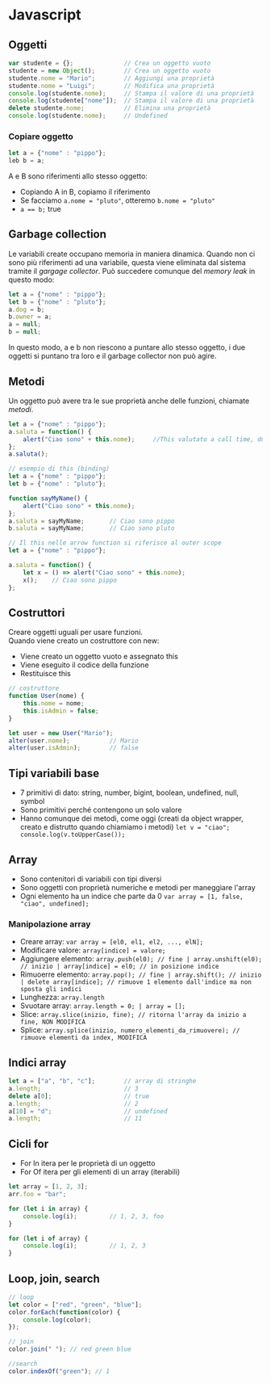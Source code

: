 # Javascript
## Oggetti
```js
var studente = {};              // Crea un oggetto vuoto
studente = new Object();        // Crea un oggetto vuoto
studente.nome = "Mario";        // Aggiungi una proprietà
studente.nome = "Luigi";        // Modifica una proprietà
console.log(studente.nome);     // Stampa il valore di una proprietà
console.log(studente["nome"]);  // Stampa il valore di una proprietà
delete studente.nome;           // Elimina una proprietà
console.log(studente.nome);     // Undefined
```
### Copiare oggetto
```js
let a = {"nome" : "pippo"};
leb b = a;
```
A e B sono riferimenti allo stesso oggetto:
- Copiando A in B, copiamo il riferimento
- Se facciamo `a.nome = "pluto"`, otteremo `b.nome = "pluto"`
- `a == b;` true

## Garbage collection
Le variabili create occupano memoria in maniera dinamica. Quando non ci sono più riferimenti ad una variabile, questa viene eliminata dal sistema tramite il <i>gargage collector</i>.
Può succedere comunque del <i>memory leak</i> in questo modo:
```js
let a = {"nome" : "pippo"};
let b = {"nome" : "pluto"};
a.dog = b;
b.owner = a;
a = null;
b = null;
```
In questo modo, a e b non riescono a puntare allo stesso oggetto, i due oggetti si puntano tra loro e il garbage collector non può agire.

## Metodi
Un oggetto può avere tra le sue proprietà anche delle funzioni, chiamate <i>metodi</i>.
```js
let a = {"nome" : "pippo"};
a.saluta = function() {
    alert("Ciao sono" + this.nome);     //This valutato a call time, durante l'esecuzione
};
a.saluta();
```

```js
// esempio di this (binding)
let a = {"nome" : "pippo"};
let b = {"nome" : "pluto"};

function sayMyName() {
    alert("Ciao sono" + this.nome);
};
a.saluta = sayMyName;       // Ciao sono pippo
b.saluta = sayMyName;       // Ciao sono pluto
```

```js
// Il this nelle arrow function si riferisce al outer scope
let a = {"nome" : "pippo"};

a.saluta = function() {
    let x = () => alert("Ciao sono" + this.nome);
    x();    // Ciao sono pippo
};
```

## Costruttori
Creare oggetti uguali per usare funzioni. <br> Quando viene creato un costruttore con new:
- Viene creato un oggetto vuoto e assegnato this
- Viene eseguito il codice della funzione
- Restituisce this

```js
// costruttore
function User(nome) {
    this.nome = nome;
    this.isAdmin = false;
}

let user = new User("Mario");
alter(user.nome);           // Mario
alter(user.isAdmin);        // false
```

## Tipi variabili base
- 7 primitivi di dato: string, number, bigint, boolean, undefined, null, symbol
- Sono primitivi perché contengono un solo valore
- Hanno comunque dei metodi, come oggi (creati da object wrapper, creato e distrutto quando chiamiamo i metodi)
`let v = "ciao"; console.log(v.toUpperCase());`

## Array
- Sono contenitori di variabili con tipi diversi
- Sono oggetti con proprietà numeriche e metodi per maneggiare l'array
- Ogni elemento ha un indice che parte da 0
`var array = [1, false, "ciao", undefined];`

### Manipolazione array
- Creare array: `var array = [el0, el1, el2, ..., elN];`
- Modificare valore: `array[indice] = valore;`
- Aggiungere elemento: `array.push(el0); // fine | array.unshift(el0); // inizio | array[indice] = el0; // in posizione indice`
- Rimuoerre elemento: `array.pop(); // fine | array.shift(); // inizio | delete array[indice]; // rimuove 1 elemento dall'indice ma non sposta gli indici`
- Lunghezza: `array.length`
- Svuotare array: `array.length = 0; | array = [];`
- Slice: `array.slice(inizio, fine); // ritorna l'array da inizio a fine, NON MODIFICA`
- Splice: `array.splice(inizio, numero_elementi_da_rimuovere); // rimuove elementi da index, MODIFICA`

## Indici array
```js
let a = ["a", "b", "c"];        // array di stringhe
a.length;                       // 3
delete a[0];                    // true
a.length;                       // 2
a[10] = "d";                    // undefined
a.length;                       // 11
```

## Cicli for
- For In itera per le proprietà di un oggetto
- For Of itera per gli elementi di un array (iterabili)
```js
let array = [1, 2, 3];
arr.foo = "bar";

for (let i in array) {
    console.log(i);         // 1, 2, 3, foo
}

for (let i of array) {
    console.log(i);         // 1, 2, 3
}
```
## Loop, join, search
```js
// loop
let color = ["red", "green", "blue"];
color.forEach(function(color) {
    console.log(color);
});

// join
color.join(" "); // red green blue

//search
color.indexOf("green"); // 1
```
